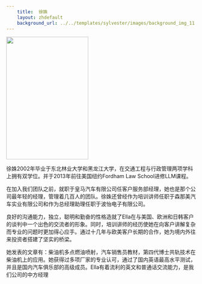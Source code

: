 ```yaml
---
    title:  徐姝 
    layout: zhdefault
    background_url: ../../templates/sylvester/images/background_img_11.jpg
---
```

<div class="staff_img">
  <img border="0" height="326" src="http://www.sylvester-associates.com/templates/sylvester/images/Ella Xu.jpg" width="218"/>
</div>

徐姝2002年毕业于东北林业大学和黑龙江大学，在交通工程与行政管理两项学科上拥有双学位。并于2013年前往美国纽约Fordham Law School进修LLM课程。

在加入我们团队之前，就职于皇马汽车有限公司任客户服务部经理，她也是那个公司最年轻的经理，管理着几百人的团队。徐姝还曾经作为培训讲师任职于森那美汽车实业有限公司和作为总经理助理任职于波怡电子有限公司。

良好的沟通能力，独立，聪明和勤奋的性格造就了Ella在与美国、欧洲和日韩客户的谈判中一个出色的交流者的形象。同时，培训讲师的经历使她在向客户讲解复杂而专业的问题时更加得心应手。通过十几年与欧美客户长期的合作，她为境内外往来投资者搭建了坚实的桥梁。

她发表的文章有：柴油机多点燃油喷射，汽车销售员教材，第四代博士共轨技术在柴油机上的应用。她获得过多项厂家的专业认可，通过了国内英语最高水平测试，并且是国内汽车俱乐部的高级成员。Ella有着流利的英文和普通话交流能力，是我们公司的中方经理

